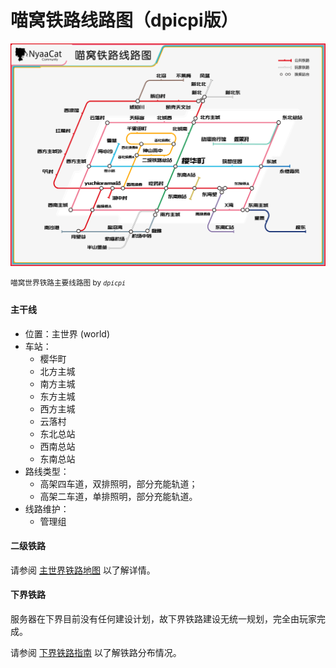# 喵窝铁路线路图（dpicpi版）

![喵窝铁路线路图](../../assets/images/map-navi/map-Overworld-rail(dpicpi).png)

<sup>喵窝世界铁路主要线路图 by *`dpicpi`*</sup> 

#### 主干线

- 位置：主世界 (world)
- 车站：
  - 樱华町
  - 北方主城
  - 南方主城
  - 东方主城
  - 西方主城
  - 云落村
  - 东北总站
  - 西南总站
  - 东南总站
- 路线类型：
  - 高架四车道，双排照明，部分充能轨道；
  - 高架二车道，单排照明，部分充能轨道。
- 线路维护：
  - 管理组

#### 二级铁路

请参阅 [主世界铁路地图](space/map-navi/railway-overworld-dmql) 以了解详情。

#### 下界铁路

服务器在下界目前没有任何建设计划，故下界铁路建设无统一规划，完全由玩家完成。

请参阅 [下界铁路指南](space/map-navi/railway-nether) 以了解铁路分布情况。